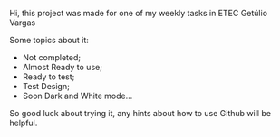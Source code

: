 Hi, this project was made for one of my weekly tasks in ETEC Getúlio Vargas

Some topics about it:
 - Not completed;
 - Almost Ready to use;
 - Ready to test;
 - Test Design;
 - Soon Dark and White mode...

So good luck about trying it, any hints about how to use Github will be helpful.
